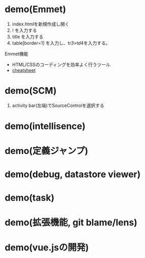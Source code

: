 # demo(Emmet)
1. index.htmlを新規作成し開く
1. ! を入力する
1. title を入力する
1. table[border=1] を入力し、tr*3>td*4を入力する。

Emmet機能
- HTML/CSSのコーディングを効率よく行うツール
- [cheatsheet](https://docs.emmet.io/cheat-sheet/)

# demo(SCM)
1. activity bar(左端)でSourceControlを選択する

# demo(intellisence)

# demo(定義ジャンプ)

# demo(debug, datastore viewer)

# demo(task)

# demo(拡張機能, git blame/lens)

# demo(vue.jsの開発)